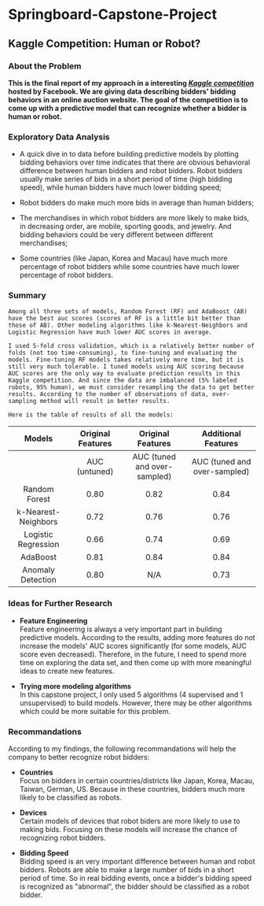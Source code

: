 # Springboard-Capstone-Project

## Kaggle Competition: Human or Robot?

### About the Problem

__This is the final report of my approach in a interesting _[Kaggle competition](https://www.kaggle.com/c/facebook-recruiting-iv-human-or-bot)_ hosted by Facebook. We are giving data describing bidders' bidding behaviors in an online auction website. The goal of the competition is to come up with a predictive model that can recognize whether a bidder is human or robot.__

### Exploratory Data Analysis

* A quick dive in to data before building predictive models by plotting bidding behaviors over time indicates that there are obvious behavioral difference between human bidders and robot bidders. Robot bidders usually make series of bids in a short period of time (high bidding speed), while human bidders have much lower bidding speed;


* Robot bidders do make much more bids in average than human bidders;


* The merchandises in which robot bidders are more likely to make bids, in decreasing order, are mobile, sporting goods, and jewelry. And bidding behaviors could be very different between different merchandises;


* Some countries (like Japan, Korea and Macau) have much more percentage of robot bidders while some countries have much lower percentage of robot bidders.

### Summary 

    Among all three sets of models, Random Forest (RF) and AdaBoost (AB) have the best auc scores (scores of RF is a little bit better than those of AB). Other modeling algorithms like k-Nearest-Neighbors and Logistic Regression have much lower AUC scores in average. 

    I used 5-fold cross validation, which is a relatively better number of folds (not too time-consuming), to fine-tuning and evaluating the models. Fine-tuning RF models takes relatively more time, but it is still very much tolerable. I tuned models using AUC scoring because AUC scores are the only way to evaluate prediction results in this Kaggle competition. And since the data are imbalanced (5% labeled robots, 95% human), we must consider resampling the data to get better results. According to the number of observations of data, over-sampling method will result in better results.
    
    Here is the table of results of all the models:
    
    
|        Models       | Original Features| Original Features         |       Additional Features      |
|:-------------------:|:-------------:|:----------------------------:|:------------------------------:|
|                     | AUC (untuned) | AUC (tuned and over-sampled) |   AUC (tuned and over-sampled) |
|    Random Forest    |  0.80         |   0.82                       |   0.84                         |
| k-Nearest-Neighbors |  0.72         |   0.76                       |   0.76                         |
| Logistic Regression |  0.66         |   0.74                       |   0.69                         |
|       AdaBoost      |  0.81         |   0.84                       |   0.84                         |
|  Anomaly Detection  |  0.80         |   N/A                        |   0.73                         |

### Ideas for Further Research

* **Feature Engineering**  
   Feature engineering is always a very important part in building predictive models. According to the results, adding more features do not increase the models' AUC scores significantly (for some models, AUC score even decreased). Therefore, in the future, I need to spend more time on exploring the data set, and then come up with more meaningful ideas to create new features.


* **Trying more modeling algorithms**  
   In this capstone project, I only used 5 algorithms (4 supervised and 1 unsupervised) to build models. However, there may be other algorithms which could be more suitable for this problem.
   
### Recommandations

According to my findings, the following recommandations will help the company to better recognize robot bidders:  

* **Countries**  
   Focus on bidders in certain countries/districts like Japan, Korea, Macau, Taiwan, German, US. Because in these countries, bidders much more likely to be classified as robots.  
   
   
* **Devices**  
   Certain models of devices that robot biders are more likely to use to making bids. Focusing on these models will increase the chance of recognizing robot bidders.  
   
   
* **Bidding Speed**  
   Bidding speed is an very important difference between human and robot bidders. Robots are able to make a large number of bids in a short period of time. So in real bidding events, once a bidder's bidding speed is recognized as "abnormal", the bidder should be classified as a robot bidder.  
